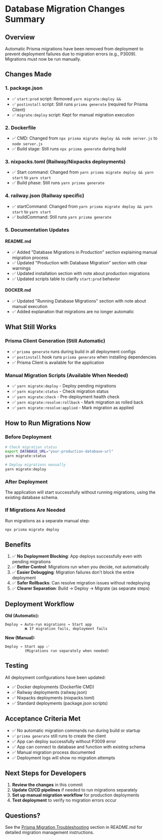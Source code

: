 # Database Migration Changes Summary

## Overview
Automatic Prisma migrations have been removed from deployment to prevent deployment failures due to migration errors (e.g., P3009). Migrations must now be run manually.

## Changes Made

### 1. package.json
- ✅ `start:prod` script: Removed `yarn migrate:deploy &&` 
- ✅ `postinstall` script: Still runs `prisma generate` (required for Prisma Client)
- ✅ `migrate:deploy` script: Kept for manual migration execution

### 2. Dockerfile
- ✅ CMD: Changed from `npx prisma migrate deploy && node server.js` to `node server.js`
- ✅ Build stage: Still runs `npx prisma generate` during build

### 3. nixpacks.toml (Railway/Nixpacks deployments)
- ✅ Start command: Changed from `yarn prisma migrate deploy && yarn start` to `yarn start`
- ✅ Build phase: Still runs `yarn prisma generate`

### 4. railway.json (Railway specific)
- ✅ startCommand: Changed from `yarn prisma migrate deploy && yarn start` to `yarn start`
- ✅ buildCommand: Still runs `yarn prisma generate`

### 5. Documentation Updates

#### README.md
- ✅ Added "Database Migrations in Production" section explaining manual migration process
- ✅ Updated "Production with Database Migration" section with clear warnings
- ✅ Updated installation section with note about production migrations
- ✅ Updated scripts table to clarify `start:prod` behavior

#### DOCKER.md
- ✅ Updated "Running Database Migrations" section with note about manual execution
- ✅ Added explanation that migrations are no longer automatic

## What Still Works

### Prisma Client Generation (Still Automatic)
- ✅ `prisma generate` runs during build in all deployment configs
- ✅ `postinstall` hook runs `prisma generate` when installing dependencies
- ✅ Prisma Client is available for the application

### Manual Migration Scripts (Available When Needed)
- ✅ `yarn migrate:deploy` - Deploy pending migrations
- ✅ `yarn migrate:status` - Check migration status
- ✅ `yarn migrate:check` - Pre-deployment health check
- ✅ `yarn migrate:resolve:rollback` - Mark migration as rolled back
- ✅ `yarn migrate:resolve:applied` - Mark migration as applied

## How to Run Migrations Now

### Before Deployment
```bash
# Check migration status
export DATABASE_URL="your-production-database-url"
yarn migrate:status

# Deploy migrations manually
yarn migrate:deploy
```

### After Deployment
The application will start successfully without running migrations, using the existing database schema.

### If Migrations Are Needed
Run migrations as a separate manual step:
```bash
npx prisma migrate deploy
```

## Benefits

1. ✅ **No Deployment Blocking**: App deploys successfully even with pending migrations
2. ✅ **Better Control**: Migrations run when you decide, not automatically
3. ✅ **Easier Debugging**: Migration failures don't block the entire deployment
4. ✅ **Safer Rollbacks**: Can resolve migration issues without redeploying
5. ✅ **Clearer Separation**: Build → Deploy → Migrate (as separate steps)

## Deployment Workflow

**Old (Automatic):**
```
Deploy → Auto-run migrations → Start app
         ❌ If migration fails, deployment fails
```

**New (Manual):**
```
Deploy → Start app ✅
         (Migrations run separately when needed)
```

## Testing

All deployment configurations have been updated:
- ✅ Docker deployments (Dockerfile CMD)
- ✅ Railway deployments (railway.json)
- ✅ Nixpacks deployments (nixpacks.toml)
- ✅ Standard deployments (package.json scripts)

## Acceptance Criteria Met

- ✅ No automatic migration commands run during build or startup
- ✅ `prisma generate` still runs to create the client
- ✅ App can deploy successfully without P3009 error
- ✅ App can connect to database and function with existing schema
- ✅ Manual migration process documented
- ✅ Deployment logs will show no migration attempts

## Next Steps for Developers

1. **Review the changes** in this commit
2. **Update CI/CD pipelines** if needed to run migrations separately
3. **Set up manual migration workflow** for production deployments
4. **Test deployment** to verify no migration errors occur

## Questions?

See the [Prisma Migration Troubleshooting](README.md#-prisma-migration-troubleshooting) section in README.md for detailed migration management instructions.
